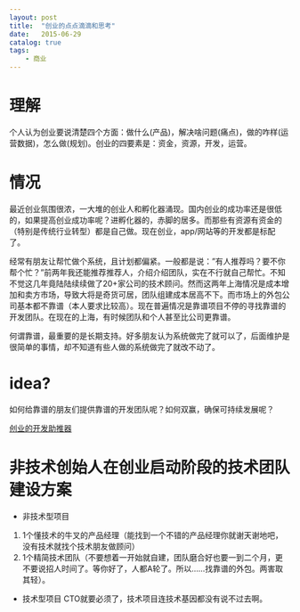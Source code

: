 ```yaml
---
layout: post
title:  "创业的点点滴滴和思考"
date:   2015-06-29
catalog: true
tags:
    - 商业
---
```


# 理解
个人认为创业要说清楚四个方面：做什么(产品)，解决啥问题(痛点)，做的咋样(运营数据)，怎么做(规划)。创业的四要素是：资金，资源，开发，运营。

# 情况
最近创业氛围很浓，一大堆的创业人和孵化器涌现。国内创业的成功率还是很低的，如果提高创业成功率呢？进孵化器的，赤脚的居多。而那些有资源有资金的（特别是传统行业转型）都是自己做。现在创业，app/网站等的开发都是标配了。

经常有朋友让帮忙做个系统，且计划都偏紧。一般都是说：”有人推荐吗？要不你帮个忙？”前两年我还能推荐推荐人，介绍介绍团队，实在不行就自己帮忙。不知不觉这几年竟陆陆续续做了20+家公司的技术顾问。然而这两年上海情况是成本增加和卖方市场，导致大将是奇货可居，团队组建成本居高不下。而市场上的外包公司基本都不靠谱（本人要求比较高）。现在普遍情况是靠谱项目不停的寻找靠谱的开发团队。在现在的上海，有时候团队和个人甚至比公司更靠谱。

何谓靠谱，最重要的是长期支持。好多朋友认为系统做完了就可以了，后面维护是很简单的事情，却不知道有些人做的系统做完了就改不动了。

# idea?
如何给靠谱的朋友们提供靠谱的开发团队呢？如何双赢，确保可持续发展呢？

[创业的开发助推器](http://localhost:4000/2015/06/29/launch/)

# 非技术创始人在创业启动阶段的技术团队建设方案
- 非技术型项目
1. 1个懂技术的牛叉的产品经理（能找到一个不错的产品经理你就谢天谢地吧，没有技术就找个技术朋友做顾问）
2. 1个精简技术团队（不要想着一开始就自建，团队磨合好也要一到二个月，更不要说招人时间了。等你好了，人都A轮了。所以……找靠谱的外包。两害取其轻）。
- 技术型项目
CTO就要必须了，技术项目连技术基因都没有说不过去啊。
